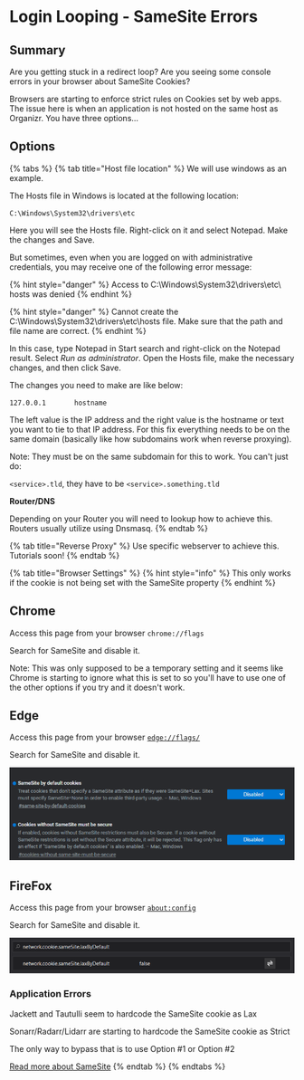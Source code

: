# Login Looping - SameSite Errors

## Summary

Are you getting stuck in a redirect loop?  Are you seeing some console errors in your browser about SameSite Cookies?

Browsers are starting to enforce strict rules on Cookies set by web apps. The issue here is when an application is not hosted on the same host as Organizr. You have three options...

## Options

{% tabs %}
{% tab title="Host file location" %}
We will use windows as an example.

The Hosts file in Windows is located at the following location:

```
C:\Windows\System32\drivers\etc
```

Here you will see the Hosts file. Right-click on it and select Notepad. Make the changes and Save.

But sometimes, even when you are logged on with administrative credentials, you may receive one of the following error message:

{% hint style="danger" %}
Access to C:\Windows\System32\drivers\etc\ hosts was denied
{% endhint %}

{% hint style="danger" %}
Cannot create the C:\Windows\System32\drivers\etc\hosts file. Make sure that the path and file name are correct.
{% endhint %}

In this case, type Notepad in Start search and right-click on the Notepad result. Select _Run as administrator_. Open the Hosts file, make the necessary changes, and then click Save.

The changes you need to make are like below:

```
127.0.0.1       hostname
```

The left value is the IP address and the right value is the hostname or text you want to tie to that IP address. For this fix everything needs to be on the same domain (basically like how subdomains work when reverse proxying).

Note: They must be on the same subdomain for this to work. You can't just do:

&#x20;`<service>.tld`, they have to be `<service>.something.tld`

**Router/DNS**

Depending on your Router you will need to lookup how to achieve this.  Routers usually utilize using Dnsmasq.
{% endtab %}

{% tab title="Reverse Proxy" %}
Use specific webserver to achieve this.  Tutorials soon!
{% endtab %}

{% tab title="Browser Settings" %}
{% hint style="info" %}
This only works if the cookie is not being set with the SameSite property
{% endhint %}

## Chrome

Access this page from your browser  `chrome://flags`

Search for SameSite and disable it.

Note: This was only supposed to be a temporary setting and it seems like Chrome is starting to ignore what this is set to so you'll have to use one of the other options if you try and it doesn't work.

## **Edge**

Access this page from your browser [`edge://flags/`](edge://flags/)&#x20;

Search for SameSite and disable it.

![Edge settings](<../../.gitbook/assets/image (1).png>)

## **FireFox**

Access this page from your browser [`about:config`](edge://flags/)

Search for SameSite and disable it.

![Firefox settings](<../../.gitbook/assets/image (2).png>)

### **Application Errors**

Jackett and Tautulli seem to hardcode the SameSite cookie as Lax

Sonarr/Radarr/Lidarr are starting to hardcode the SameSite cookie as Strict

The only way to bypass that is to use Option #1 or Option #2

&#x20;[Read more about SameSite](https://web.dev/samesite-cookies-explained/)
{% endtab %}
{% endtabs %}
